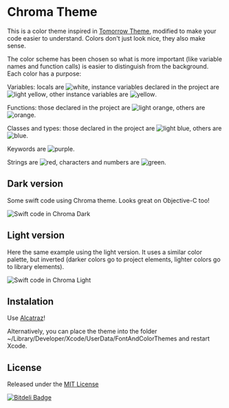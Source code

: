 # Chroma Theme

This is a color theme inspired in [Tomorrow Theme](https://github.com/chriskempson/tomorrow-theme), modified to make your code easier to understand. Colors don't just look nice, they also make sense.

The color scheme has been chosen so what is more important (like variable names and function calls) is easier to distinguish from the background. Each color has a purpose:

Variables: locals are ![white](https://github.com/danielb5/chroma-theme/raw/master/images/white.png), instance variables declared in the project are ![light yellow](https://github.com/danielb5/chroma-theme/raw/master/images/light_yellow.png), other instance variables are ![yellow](https://github.com/danielb5/chroma-theme/raw/master/images/yellow.png).

Functions: those declared in the project are ![light orange](https://github.com/danielb5/chroma-theme/raw/master/images/light_orange.png), others are ![orange](https://github.com/danielb5/chroma-theme/raw/master/images/orange.png).

Classes and types: those declared in the project are ![light blue](https://github.com/danielb5/chroma-theme/raw/master/images/light_blue.png), others are ![blue](https://github.com/danielb5/chroma-theme/raw/master/images/blue.png).

Keywords are ![purple](https://github.com/danielb5/chroma-theme/raw/master/images/purple.png).

Strings are ![red](https://github.com/danielb5/chroma-theme/raw/master/images/red.png), characters and numbers are ![green](https://github.com/danielb5/chroma-theme/raw/master/images/green.png).



## Dark version
Some swift code using Chroma theme. Looks great on Objective-C too!

![Swift code in Chroma Dark](https://github.com/danielb5/chroma-theme/raw/master/images/code.png)

## Light version
Here the same example using the light version. It uses a similar color palette, but inverted (darker colors go to project elements, lighter colors go to library elements).

![Swift code in Chroma Light](https://github.com/danielb5/chroma-theme/raw/master/images/light.png)

## Instalation

Use [Alcatraz](http://alcatraz.io)!

Alternatively, you can place the theme into the folder ~/Library/Developer/Xcode/UserData/FontAndColorThemes and restart Xcode.

## License
Released under the [MIT License](https://github.com/danielb5/chroma-theme/raw/master/LICENSE.md)

[![Bitdeli Badge](https://d2weczhvl823v0.cloudfront.net/danielb5/chroma-theme/trend.png)](https://bitdeli.com/free "Bitdeli Badge")

